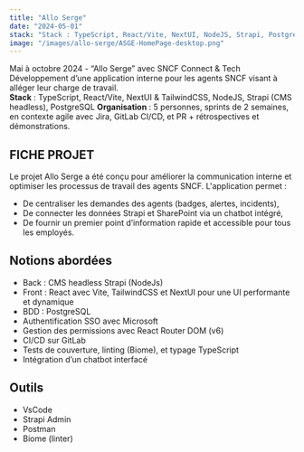 ```yaml
---
title: "Allo Serge"
date: "2024-05-01"
stack: "Stack : TypeScript, React/Vite, NextUI, NodeJS, Strapi, PostgreSQL,"
image: "/images/allo-serge/ASGE-HomePage-desktop.png"
---
```


Mai à octobre 2024 - “Allo Serge” avec SNCF Connect & Tech
Développement d’une application interne pour les agents SNCF visant à alléger leur charge de travail.  
**Stack** : TypeScript, React/Vite, NextUI & TailwindCSS, NodeJS, Strapi (CMS headless), PostgreSQL
**Organisation** : 5 personnes, sprints de 2 semaines, en contexte agile avec Jira, GitLab CI/CD, et PR + rétrospectives et démonstrations.  

## **FICHE PROJET**  
Le projet Allo Serge a été conçu pour améliorer la communication interne et optimiser les processus de travail des agents SNCF. L'application permet :  
- De centraliser les demandes des agents (badges, alertes, incidents),  
- De connecter les données Strapi et SharePoint via un chatbot intégré,  
- De fournir un premier point d’information rapide et accessible pour tous les employés.

## **Notions abordées**  
- Back : CMS headless Strapi (NodeJs)
- Front : React avec Vite, TailwindCSS et NextUI pour une UI performante et dynamique  
- BDD : PostgreSQL
- Authentification SSO avec Microsoft  
- Gestion des permissions avec React Router DOM (v6)  
- CI/CD sur GitLab  
- Tests de couverture, linting (Biome), et typage TypeScript  
- Intégration d’un chatbot interfacé

## **Outils**  
- VsCode  
- Strapi Admin  
- Postman
- Biome (linter)